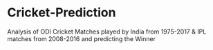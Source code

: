 # Cricket-Prediction
Analysis of ODI Cricket Matches played by India from 1975-2017 & IPL matches from 2008-2016 and predicting the Winner
